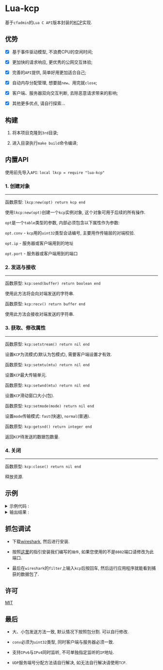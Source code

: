 # Lua-kcp

  基于`cfadmin`的`Lua C API`版本封装的[KCP](https://github.com/skywind3000/kcp)实现.

## 优势

  - [x] 基于事件驱动模型, 不浪费CPU的空闲时间;

  - [x] 更加快的请求响应, 更优秀的公网交互体验;

  - [x] 完善的`API`提供, 简单好用更加适合自己;

  - [x] 自动内存分配管理, 想要就`new`、用完就`close`;

  - [x] 客户端、服务器双向交互判断, 去除恶意请求带来的影响;

  - [x] 其他更多优点, 请自行探索...

## 构建

  1. 将本项目克隆到`3rd`目录;
  
  2. 进入目录执行`make build`命令编译;

## 内置API

  使用前先导入`API`: `local lkcp = require "lua-kcp"`


### 1. 创建对象
  ---

  函数原型: `lkcp:new(opt) return kcp end`

  使用`lkcp:new(opt)`创建一个`kcp`实例对象, 这个对象可用于后续的所有操作.

  `opt`是一个`table`类型的参数, 内部必须包含以下属性作为参数:

  `opt.conv` - `kcp`用的`uint32`类型会话编号, 主要用作传输层的对端校验.

  `opt.ip` - 服务器或客户端用到的地址

  `opt.port` - 服务器或客户端用到的端口


### 2. 发送与接收

  ---

  函数原型: `kcp:send(buffer) return boolean end`

  使用此方法将会向对端发送的字符串.

  函数原型: `kcp:recv() return buffer end`

  使用此方法会接收对端发送的字符串.

### 3. 获取、修改属性

  ---

  函数原型: `kcp:setstream() return nil end`

  设置`KCP`为流模式(默认为包模式), 需要客户端设置才有效.

  函数原型: `kcp:setmtu(mtu) return nil end`

  设置`KCP`最大传输单元.

  函数原型: `kcp:setwnd(mtu) return nil end`

  设置`KCP`滑动窗口大小(包).

  函数原型: `kcp:setmode(mode) return nil end`

  设置`mode`传输模式: `fast`(快速), `normal`(普通).

  函数原型: `kcp:getsnd() return integer end`

  返回`KCP`待发送的数据包数量.


### 4. 关闭

  ---

  函数原型: `kcp:close() return nil end`

  释放资源.


## 示例

<details>
  <summary>示例代码 : </summary>

```lua
local lua_kcp = require "lua-kcp"

local cf = require "cf"

cf.fork(function ()
	local k1 = lua_kcp:new { conv = 1, ip = "127.0.0.1", port = 8082 }
	print("1.开始")
	print("1.发送1:", k1:send("車"))
	print("1.发送2:", k1:send("先生"))
	print("1.发送3:", k1:send("車爪嘟"))
	print("1.发送4:", k1:send(("車太太"):rep(200)))
	print("1.结束", k1:getsnd())
	cf.wait()
end)

local k2 = lua_kcp:new { conv = 1, ip = "localhost", port = 8082 }
print("2.开始")
print("2.接收1:", k2:recv())
print("2.接收2:", k2:recv())
print("2.接收3:", k2:recv())
print("2.接收4:", k2:recv())
print("2.结束", k2:getsnd())

cf.wait()
```

</details>

<details>
  <summary>输出结果 : </summary>

```bash
[candy@MacBookPro:~/Documents/cfadmin] $ ./cfadmin
2.开始
1.开始
1.发送1:	true
1.发送2:	true
1.发送3:	true
1.发送4:	true
1.结束	5
2.接收1:	車
2.接收2:	先生
2.接收3:	車爪嘟
2.接收4:	車太太車太太車太太車太太車太太車太太車太太車太太車太太車太太車太太車太太車太太車太太車太太車太太車太太車太太車太太車太太車太太車太太車太太車太太車太太車太太車太太車太太車太太車太太車太太車太太車太太車太太車太太車太太車太太車太太車太太車太太車太太車太太車太太車太太車太太車太太車太太車太太車太太車太太車太太車太太車太太車太太車太太車太太車太太車太太車太太車太太車太太車太太車太太車太太車太太車太太車太太車太太車太太車太太車太太車太太車太太車太太車太太車太太車太太車太太車太太車太太車太太車太太車太太車太太車太太車太太車太太車太太車太太車太太車太太車太太車太太車太太車太太車太太車太太車太太車太太車太太車太太車太太車太太車太太車太太車太太車太太車太太車太太車太太車太太車太太車太太車太太車太太車太太車太太車太太車太太車太太車太太車太太車太太車太太車太太車太太車太太車太太車太太車太太車太太車太太車太太車太太車太太車太太車太太車太太車太太車太太車太太車太太車太太車太太車太太車太太車太太車太太車太太車太太車太太車太太車太太車太太車太太車太太車太太車太太車太太車太太車太太車太太車太太車太太車太太車太太車太太車太太車太太車太太車太太車太太車太太車太太車太太車太太車太太車太太車太太車太太車太太車太太車太太車太太車太太車太太車太太車太太車太太車太太車太太車太太車太太車太太車太太車太太車太太車太太車太太車太太
2.结束	0
```

</details>

## 抓包调试

  * 下载[wireshark](https://www.wireshark.org/download.html), 然后进行安装.

  * 按照[这里](https://github.com/CandyMi/kcp_dissector)的指引安装我们编写的`插件`, 如果您使用的不是`8082`端口请修改为此端口.

  * 最后在`wireshark`的`filter`上输入`kcp`后按回车, 然后运行应用程序就能看到捕获的数据包了.

## 许可

  [MIT](https://github.com/CandyMi/lua-kcp/blob/master/LICENSE)

## 最后

  * 大、小包发送方法一致, 默认情况下按照包分割. 可以自行修改.

  * `conv`必须为`uint32`类型, 同时客户端与服务器必须一致.

  * 支持`IPv6`与`IPv4`同时监听, 不可单独指定监听的`IP`地址.

  * `UDP`服务端号分配方法请自行解决, 如无法自行解决请使用`TCP`.
  

